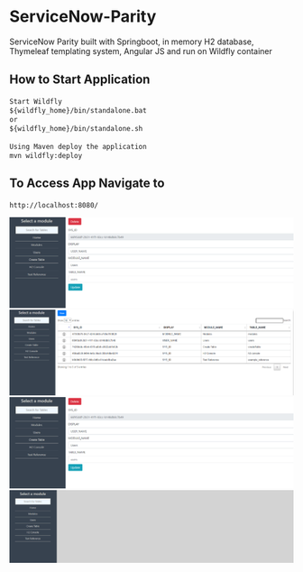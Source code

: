 # ServiceNow-Parity
ServiceNow Parity built with Springboot, in memory H2 database, Thymeleaf templating system, Angular JS and run on Wildfly container

## How to Start Application
```
Start Wildfly
${wildfly_home}/bin/standalone.bat
or
${wildfly_home}/bin/standalone.sh

Using Maven deploy the application
mvn wildfly:deploy
```

## To Access App Navigate to
```
http://localhost:8080/
```

![Alt text](https://github.com/fallen576/ServiceNow-Parity/blob/master/src/main/resources/static/css/record_view.PNG "Home Screen")
![Alt text](src/main/resources/static/css/example_modules.png?raw=true "Table View")
![Alt text](src/main/resources/static/css/record_view.png?raw=true "Record View")
![plot](src/main/resources/static/css/home.png)


